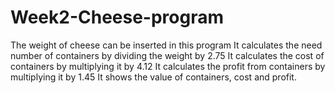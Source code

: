 # Week2-Cheese-program
The weight of cheese can be inserted in this program
It calculates the need number of containers by dividing the weight by 2.75
It calculates the cost of containers by multiplying it by 4.12
It calculates the profit from containers by multiplying it by 1.45
It shows the value of containers, cost and profit. 
